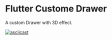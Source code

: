 # Flutter Custome Drawer

A custom Drawer with 3D effect.

[![asciicast]("/assets/p1.jpg")]("/assets/exampleVideo.mp4")
